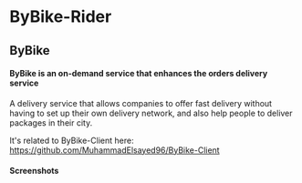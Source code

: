 # ByBike-Rider

## ByBike
#### ByBike is an on-demand service that enhances the orders delivery service

A delivery service that allows companies to offer fast delivery without having to set up their own delivery network, and also help people to deliver packages in their city.

It's related to ByBike-Client
here: https://github.com/MuhammadElsayed96/ByBike-Client


#### Screenshots
